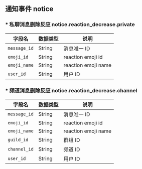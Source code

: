 ## 通知事件 notice

### * 私聊消息删除反应 notice.reaction_decrease.private

| 字段名       | 数据类型 | 说明                |
| ------------ | -------- | ------------------- |
| `message_id` | String   | 消息唯一 ID         |
| `emoji_id`   | String   | reaction emoji id   |
| `emoji_name` | String   | reaction emoji name |
| `user_id`    | String   | 用户 ID             |

### * 频道消息删除反应 notice.reaction_decrease.channel

| 字段名       | 数据类型 | 说明                |
| ------------ | -------- | ------------------- |
| `message_id` | String   | 消息唯一 ID         |
| `emoji_id`   | String   | reaction emoji id   |
| `emoji_name` | String   | reaction emoji name |
| `guild_id`   | String   | 群组 ID             |
| `channel_id` | String   | 频道 ID             |
| `user_id`    | String   | 用户 ID             |